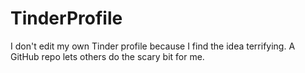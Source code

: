 # TinderProfile
I don't edit my own Tinder profile because I find the idea terrifying. A GitHub repo lets others do the scary bit for me.
